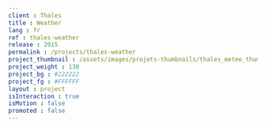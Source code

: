 ```yaml
---
client : Thales
title : Weather
lang : fr
ref : thales-weather
release : 2015
permalink : /projects/thales-weather
project_thumbnail : /assets/images/projets-thumbnails/thales_meteo_thumb.png
project_weight : 130
project_bg : #222222
project_fg : #FFFFFF
layout : project
isInteraction : true
isMotion : false
promoted : false
---
```

